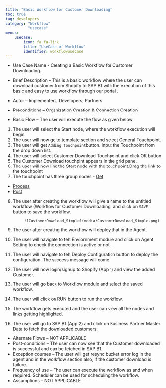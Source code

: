 ```yaml
---
title: "Basic Workflow for Customer Downloading"
toc: true
tag: developers
category: "Workflow"
          "usecase"
menus: 
    usecase:
        icon: fa fa-link
        title: "UseCase of Workflow" 
        identifier: workflowusecase
---
```


* Use Case Name - Creating a Basic Workflow for Customer Downloading.

* Brief Description – This is a basic workflow where the user can download customer from Shopify to SAP B1 with the execution of this basic and easy to use workflow through our portal .
* Actor – Implementers, Developers, Partners   
* Preconditions – Organization Creation & Connection Creation 
* Basic Flow –  The user will execute the flow as given below
1. The user will select the Start node, where the workflow execution will begin
2. The user will now go to template section and select General Touchpoint.
3. The user will get `Adding Touchpoint`button. Input the Touchpoint from the drop down list.
4. The user will select Customer Download Touchpoint and click OK button
5. The Customer Download touchpint appears in the grid pane. 
6. The user will now link the Start node with the touchpoint.Drag the link to the touchpoint
7. The touchpoint has three group nodes - 
[Get](https://github.com/appseconnect/docs/blob/demo/_posts/Workflow-Management/Nodes-and-links/2018-08-19-working-with-get.md#title-get-nodetoc-truetag-developerscategory-workflowauthor-abhishek-sur)
* [Process](https://github.com/appseconnect/docs/blob/demo/_posts/Workflow-Management/Nodes-and-links/2018-08-20-working-with-process.md#title-process-nodetoc-truetag-developerscategory-workflow)
* [Post](https://github.com/appseconnect/docs/blob/demo/_posts/Workflow-Management/Nodes-and-links/2018-08-21-working-with-post.md#title-post-nodetoc-truetag-developerscategory-workflow)

8. The user after creating the workflow will give a name to the untitled workflow (Workflow for Customer Downloading) and click on `SAVE` button to save the workflow.

            ![CustomerDownload_Simple](media/CustomerDownload_Simple.png)
9. The user after creating the workflow will deploy that in the Agent.

10. The user will navigate to teh Enviornment module and click on Agent Setting to check the connection is active or not .

11. The user will navigate to teh Deploy Configuration button to deploy the configuration. The success message will come.

12. The user will now login/signup to Shopify (App 1) and view the added Customer.

13. The user will go back to Workflow module and select the saved workflow.

14. The user will click on RUN button to run the workflow.

15. The workflow gets executed and the user can view all the nodes and links getting highlighted.

16.  The user will go to SAP B1 (App 2) and click on Business Partner Master Data to fetch the downloaded customers. 


* Alternate Flows – NOT APPLICABLE 
* Post-conditions – The user can now see that the Customer downloaded is successful and can be fetched in SAP B1. 
* Exception courses –  The user will get resync bucket error log in the agent and in the workflow section also, if the customer download is failure.
* Frequency of use  – The user can execute the workflow as and when required. Scheduler can be used for scheduling the workflow.
* Assumptions – NOT APPLICABLE 





